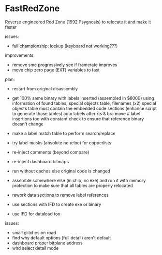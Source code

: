 # FastRedZone
Reverse engineered Red Zone (1992 Psygnosis) to relocate it and make it faster

issues:

- full championship: lockup (keyboard not working???)


improvements:

- remove smc progressively see if framerate improves
- move chip zero page (EXT) variables to fast

plan:

- restart from original disassembly
- get 100% same binary with labels inserted (assembled in $8000) using
  information of found tables, special objects table, filenames (x2)
  special objects table must contain the embedded code sections (enhance script to generate
  those tables)
  auto labels after rts & bra
  move # label insertions too
  with constant check to ensure that reference binary doesn't change
- make a label match table to perform search/replace
- try label masks (absolute no reloc) for copperlists
- re-inject comments (beyond compare)
- re-inject dashboard bitmaps

- run without caches else original code is changed
- assemble somewhere else (in chip, no exe) and run it with memory protection to
  make sure that all tables are properly relocated
- rework data sections to remove label references
- use sections with IFD to create exe or binary
- use IFD for dataload too


issues:

- small glitches on road
- find why default options (full detail) aren't default
- dashboard proper bitplane address
- whd select detail mode
